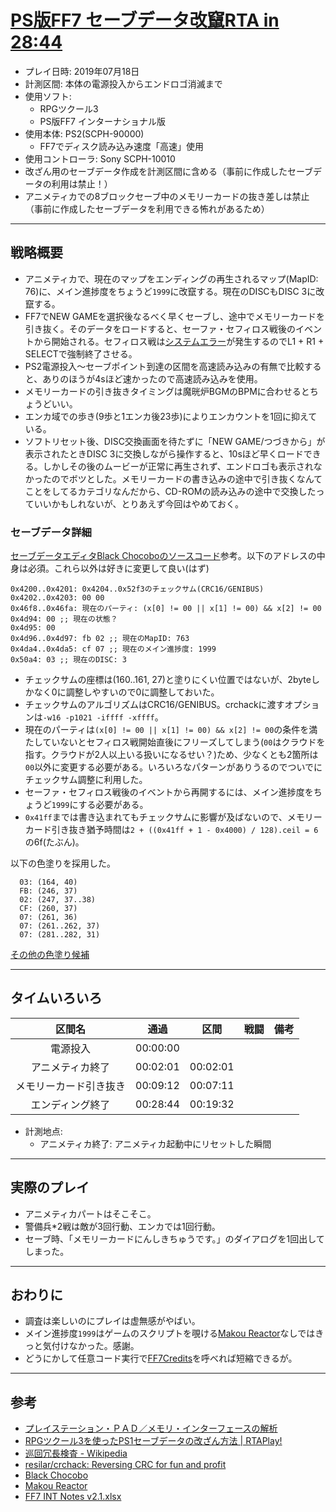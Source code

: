 # [PS版FF7 セーブデータ改竄RTA in 28:44](https://www.twitch.tv/videos/454491953)

- プレイ日時: 2019年07月18日
- 計測区間: 本体の電源投入からエンドロゴ消滅まで
- 使用ソフト:
  - RPGツクール3
  - PS版FF7 インターナショナル版
- 使用本体: PS2(SCPH-90000)
  - FF7でディスク読み込み速度「高速」使用
- 使用コントローラ: Sony SCPH-10010
- 改ざん用のセーブデータ作成を計測区間に含める（事前に作成したセーブデータの利用は禁止！）
- アニメティカでの8ブロックセーブ中のメモリーカードの抜き差しは禁止（事前に作成したセーブデータを利用できる怖れがあるため）

----

## 戦略概要

- アニメティカで、現在のマップをエンディングの再生されるマップ(MapID: 76)に、メイン進捗度をちょうど`1999`に改竄する。現在のDISCもDISC 3に改竄する。
- FF7でNEW GAMEを選択後なるべく早くセーブし、途中でメモリーカードを引き抜く。そのデータをロードすると、セーファ・セフィロス戦後のイベントから開始される。セフィロス戦は[システムエラー](https://wikiwiki.jp/ffdic/%E8%A3%8F%E6%8A%80%E3%83%BB%E3%83%90%E3%82%B0/%E3%80%90%E3%82%B7%E3%82%B9%E3%83%86%E3%83%A0%E3%82%A8%E3%83%A9%E3%83%BC%E3%80%91)が発生するのでL1 + R1 + SELECTで強制終了させる。
- PS2電源投入～セーブポイント到達の区間を高速読み込みの有無で比較すると、ありのほうが4sほど速かったので高速読み込みを使用。
- メモリーカードの引き抜きタイミングは魔晄炉BGMのBPMに合わせるとちょうどいい。
- エンカ域での歩き(9歩と1エンカ後23歩)によりエンカウントを1回に抑えている。
- ソフトリセット後、DISC交換画面を待たずに「NEW GAME/つづきから」が表示されたときDISC 3に交換しながら操作すると、10sほど早くロードできる。しかしその後のムービーが正常に再生されず、エンドロゴも表示されなかったのでボツとした。メモリーカードの書き込みの途中で引き抜くなんてことをしてるカテゴリなんだから、CD-ROMの読み込みの途中で交換したっていいかもしれないが、とりあえず今回はやめておく。

### セーブデータ詳細

[セーブデータエディタBlack Chocoboのソースコード](https://github.com/sithlord48/blackchocobo/blob/master/ff7tk/data/FF7Save_Types.h)参考。以下のアドレスの中身は必須。これら以外は好きに変更して良い(はず)
```
0x4200..0x4201: 0x4204..0x52f3のチェックサム(CRC16/GENIBUS)
0x4202..0x4203: 00 00
0x46f8..0x46fa: 現在のパーティ: (x[0] != 00 || x[1] != 00) && x[2] != 00
0x4d94: 00 ;; 現在の状態？
0x4d95: 00
0x4d96..0x4d97: fb 02 ;; 現在のMapID: 763
0x4da4..0x4da5: cf 07 ;; 現在のメイン進捗度: 1999
0x50a4: 03 ;; 現在のDISC: 3
```
- チェックサムの座標は(160..161, 27)と塗りにくい位置ではないが、2byteしかなく0に調整しやすいので0に調整しておいた。
- チェックサムのアルゴリズムはCRC16/GENIBUS。crchackに渡すオプションは`-w16 -p1021 -iffff -xffff`。
- 現在のパーティは`(x[0] != 00 || x[1] != 00) && x[2] != 00`の条件を満たしていないとセフィロス戦開始直後にフリーズしてしまう(`00`はクラウドを指す。クラウドが2人以上いる扱いになるせい？)ため、少なくとも2箇所は`00`以外に変更する必要がある。いろいろなパターンがありうるのでついでにチェックサム調整に利用した。
- セーファ・セフィロス戦後のイベントから再開するには、メイン進捗度をちょうど`1999`にする必要がある。
- `0x41ff`までは書き込まれてもチェックサムに影響が及ばないので、メモリーカード引き抜き猶予時間は`2 + ((0x41ff + 1 - 0x4000) / 128).ceil = 6`の6f(たぶん)。

以下の色塗りを採用した。
```
  03: (164, 40)
  FB: (246, 37)
  02: (247, 37..38)
  CF: (260, 37)
  07: (261, 36)
  07: (261..262, 37)
  07: (281..282, 31)
```
[その他の色塗り候補](./checksum0.txt)

----

## タイムいろいろ

|区間名|通過|区間|戦闘|備考|
|:---:|:---:|:---:|:---:|:---:|
|電源投入|00:00:00|||
|アニメティカ終了|00:02:01|00:02:01|||
|メモリーカード引き抜き|00:09:12|00:07:11|||
|エンディング終了|00:28:44|00:19:32|||

- 計測地点:
  - アニメティカ終了: アニメティカ起動中にリセットした瞬間

----

## 実際のプレイ

- アニメティカパートはそこそこ。
- 警備兵*2戦は敵が3回行動、エンカでは1回行動。
- セーブ時、「メモリーカードにんしきちゅうです。」のダイアログを1回出してしまった。

----

## おわりに

- 調査は楽しいのにプレイは虚無感がやばい。
- メイン進捗度`1999`はゲームのスクリプトを覗ける[Makou Reactor](https://github.com/myst6re/makoureactor/releases)なしではきっと気付けなかった。感謝。
- どうにかして任意コード実行で[FF7Credits](https://wiki.ffrtt.ru/index.php/FF7/Field/Script/Opcodes/49_MENU)を呼べれば短縮できるが。

----

## 参考

- [プレイステーション・ＰＡＤ／メモリ・インターフェースの解析](http://kaele.com/~kashima/games/ps_jpn.txt)
- [RPGツクール3を使ったPS1セーブデータの改ざん方法 | RTAPlay!](https://rta-play.info/tool/save-glitch/)
- [巡回冗長検査 - Wikipedia](https://ja.wikipedia.org/wiki/%E5%B7%A1%E5%9B%9E%E5%86%97%E9%95%B7%E6%A4%9C%E6%9F%BB)
- [resilar/crchack: Reversing CRC for fun and profit](https://github.com/resilar/crchack)
- [Black Chocobo](http://www.blackchocobo.com/)
- [Makou Reactor](https://github.com/myst6re/makoureactor/releases)
- [FF7 INT Notes v2.1.xlsx](https://www.dropbox.com/s/ia555udw67ywruc/FF7%20INT%20Notes%20v2.1.xlsx?dl=0)
